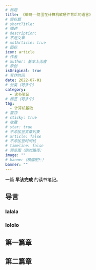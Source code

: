 ```yaml
---
# 标题
title: 《编码——隐匿在计算机软硬件背后的语言》
# 短标题
# shortTitle: 
# 描述
# description: 
# 不是文章
# notArticle: true
# 图标
icon: article
# 作者
# author: 基本上无害
# 原创
isOriginal: true
# 写作时间
date: 2022-07-01
# 分类（可多个）
category:
  - 读书笔记
# 标签（可多个）
tag:
  - 计算机基础
# 置顶
# sticky: true
# 收藏
# star: true
# 不添加至文章列表
# article: false
# 不添加至时间线
# timeline: false
# 预览图（绝对路径）
image: ""
# banner（横幅图片）
banner: ""
---
```


一篇 **早该完成** 的读书笔记。

<!-- more -->

## 导言
### lalala
### lololo

## 第一篇章

## 第二篇章
